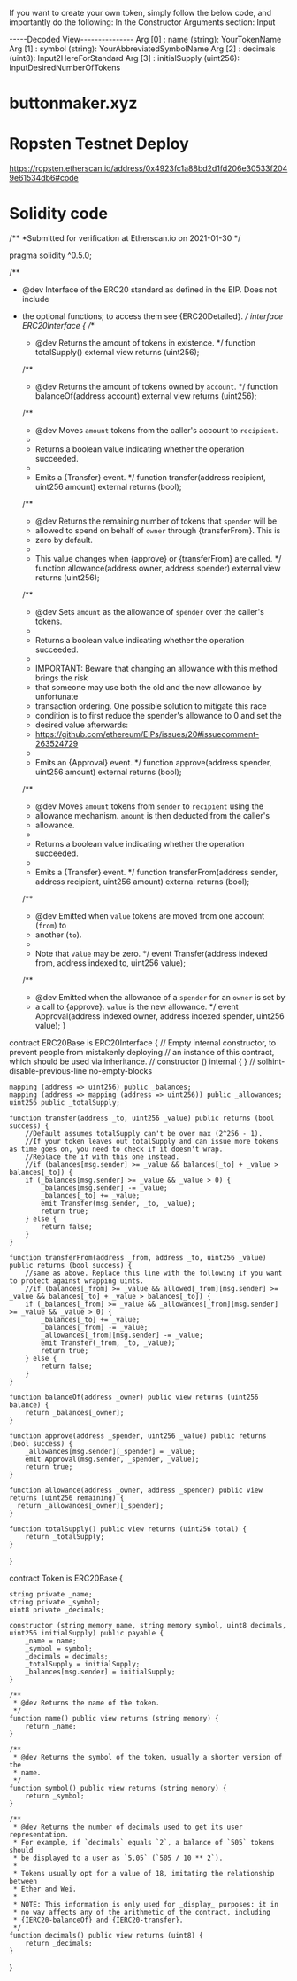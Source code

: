 
If you want to create your own token, simply follow the below code, and importantly do the following:
In the Constructor Arguments section: Input

-----Decoded View---------------
Arg [0] : name (string): YourTokenName
Arg [1] : symbol (string): YourAbbreviatedSymbolName
Arg [2] : decimals (uint8): Input2HereForStandard 
Arg [3] : initialSupply (uint256): InputDesiredNumberOfTokens





# buttonmaker.xyz

# Ropsten Testnet Deploy

https://ropsten.etherscan.io/address/0x4923fc1a88bd2d1fd206e30533f2049e61534db6#code

# Solidity code

/**
 *Submitted for verification at Etherscan.io on 2021-01-30
*/

pragma solidity ^0.5.0;

/**
 * @dev Interface of the ERC20 standard as defined in the EIP. Does not include
 * the optional functions; to access them see {ERC20Detailed}.
 */
interface ERC20Interface {
    /**
     * @dev Returns the amount of tokens in existence.
     */
    function totalSupply() external view returns (uint256);

    /**
     * @dev Returns the amount of tokens owned by `account`.
     */
    function balanceOf(address account) external view returns (uint256);

    /**
     * @dev Moves `amount` tokens from the caller's account to `recipient`.
     *
     * Returns a boolean value indicating whether the operation succeeded.
     *
     * Emits a {Transfer} event.
     */
    function transfer(address recipient, uint256 amount) external returns (bool);

    /**
     * @dev Returns the remaining number of tokens that `spender` will be
     * allowed to spend on behalf of `owner` through {transferFrom}. This is
     * zero by default.
     *
     * This value changes when {approve} or {transferFrom} are called.
     */
    function allowance(address owner, address spender) external view returns (uint256);

    /**
     * @dev Sets `amount` as the allowance of `spender` over the caller's tokens.
     *
     * Returns a boolean value indicating whether the operation succeeded.
     *
     * IMPORTANT: Beware that changing an allowance with this method brings the risk
     * that someone may use both the old and the new allowance by unfortunate
     * transaction ordering. One possible solution to mitigate this race
     * condition is to first reduce the spender's allowance to 0 and set the
     * desired value afterwards:
     * https://github.com/ethereum/EIPs/issues/20#issuecomment-263524729
     *
     * Emits an {Approval} event.
     */
    function approve(address spender, uint256 amount) external returns (bool);

    /**
     * @dev Moves `amount` tokens from `sender` to `recipient` using the
     * allowance mechanism. `amount` is then deducted from the caller's
     * allowance.
     *
     * Returns a boolean value indicating whether the operation succeeded.
     *
     * Emits a {Transfer} event.
     */
    function transferFrom(address sender, address recipient, uint256 amount) external returns (bool);

    /**
     * @dev Emitted when `value` tokens are moved from one account (`from`) to
     * another (`to`).
     *
     * Note that `value` may be zero.
     */
    event Transfer(address indexed from, address indexed to, uint256 value);

    /**
     * @dev Emitted when the allowance of a `spender` for an `owner` is set by
     * a call to {approve}. `value` is the new allowance.
     */
    event Approval(address indexed owner, address indexed spender, uint256 value);
}

contract ERC20Base is ERC20Interface {
    // Empty internal constructor, to prevent people from mistakenly deploying
    // an instance of this contract, which should be used via inheritance.
    // constructor () internal { }
    // solhint-disable-previous-line no-empty-blocks

    mapping (address => uint256) public _balances;
    mapping (address => mapping (address => uint256)) public _allowances;
    uint256 public _totalSupply;

    function transfer(address _to, uint256 _value) public returns (bool success) {
        //Default assumes totalSupply can't be over max (2^256 - 1).
        //If your token leaves out totalSupply and can issue more tokens as time goes on, you need to check if it doesn't wrap.
        //Replace the if with this one instead.
        //if (balances[msg.sender] >= _value && balances[_to] + _value > balances[_to]) {
        if (_balances[msg.sender] >= _value && _value > 0) {
            _balances[msg.sender] -= _value;
            _balances[_to] += _value;
            emit Transfer(msg.sender, _to, _value);
            return true;
        } else { 
            return false;
        }
    }

    function transferFrom(address _from, address _to, uint256 _value) public returns (bool success) {
        //same as above. Replace this line with the following if you want to protect against wrapping uints.
        //if (balances[_from] >= _value && allowed[_from][msg.sender] >= _value && balances[_to] + _value > balances[_to]) {
        if (_balances[_from] >= _value && _allowances[_from][msg.sender] >= _value && _value > 0) {
            _balances[_to] += _value;
            _balances[_from] -= _value;
            _allowances[_from][msg.sender] -= _value;
            emit Transfer(_from, _to, _value);
            return true;
        } else {
            return false;
        }
    }

    function balanceOf(address _owner) public view returns (uint256 balance) {
        return _balances[_owner];
    }

    function approve(address _spender, uint256 _value) public returns (bool success) {
        _allowances[msg.sender][_spender] = _value;
        emit Approval(msg.sender, _spender, _value);
        return true;
    }

    function allowance(address _owner, address _spender) public view returns (uint256 remaining) {
      return _allowances[_owner][_spender];
    }
    
    function totalSupply() public view returns (uint256 total) {
        return _totalSupply;
    }
}

contract Token is ERC20Base {

    string private _name;
    string private _symbol;
    uint8 private _decimals;
    
    constructor (string memory name, string memory symbol, uint8 decimals, uint256 initialSupply) public payable {
        _name = name;
        _symbol = symbol;
        _decimals = decimals;
        _totalSupply = initialSupply;
        _balances[msg.sender] = initialSupply;
    }

    /**
     * @dev Returns the name of the token.
     */
    function name() public view returns (string memory) {
        return _name;
    }

    /**
     * @dev Returns the symbol of the token, usually a shorter version of the
     * name.
     */
    function symbol() public view returns (string memory) {
        return _symbol;
    }

    /**
     * @dev Returns the number of decimals used to get its user representation.
     * For example, if `decimals` equals `2`, a balance of `505` tokens should
     * be displayed to a user as `5,05` (`505 / 10 ** 2`).
     *
     * Tokens usually opt for a value of 18, imitating the relationship between
     * Ether and Wei.
     *
     * NOTE: This information is only used for _display_ purposes: it in
     * no way affects any of the arithmetic of the contract, including
     * {IERC20-balanceOf} and {IERC20-transfer}.
     */
    function decimals() public view returns (uint8) {
        return _decimals;
    }

}
